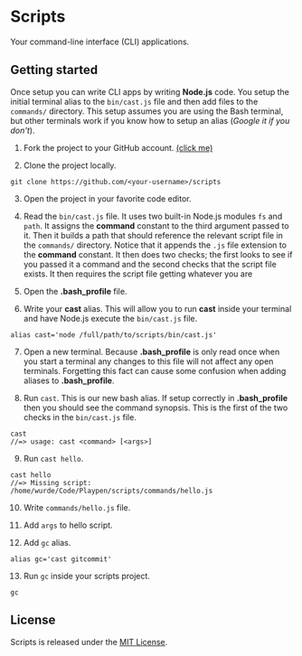 # Scripts

Your command-line interface (CLI) applications.

## Getting started

Once setup you can write CLI apps by writing **Node.js** code. You setup the initial terminal alias to the `bin/cast.js` file and then add files to the `commands/` directory. This setup assumes you are using the Bash terminal, but other terminals work if you know how to setup an alias (*Google it if you don't*).

1. Fork the project to your GitHub account. [(click me)](https://github.com/wurde/scripts/fork)

2. Clone the project locally.

```
git clone https://github.com/<your-username>/scripts
```

3. Open the project in your favorite code editor.

4. Read the `bin/cast.js` file. It uses two built-in Node.js modules `fs` and `path`. It assigns the **command** constant to the third argument passed to it. Then it builds a path that should reference the relevant script file in the `commands/` directory. Notice that it appends the `.js` file extension to the **command** constant. It then does two checks; the first looks to see if you passed it a command and the second checks that the script file exists. It then requires the script file getting whatever you are

5. Open the **.bash_profile** file.

6. Write your **cast** alias. This will allow you to run **cast** inside your terminal and have Node.js execute the `bin/cast.js` file.

```
alias cast='node /full/path/to/scripts/bin/cast.js'
```

7. Open a new terminal. Because **.bash_profile** is only read once when you start a terminal any changes to this file will not affect any open terminals. Forgetting this fact can cause some confusion when adding aliases to **.bash_profile**.

8. Run `cast`. This is our new bash alias. If setup correctly in **.bash_profile** then you should see the command synopsis. This is the first of the two checks in the `bin/cast.js` file.

```
cast
//=> usage: cast <command> [<args>]
```

9. Run `cast hello`.

```
cast hello
//=> Missing script: /home/wurde/Code/Playpen/scripts/commands/hello.js
```

10. Write `commands/hello.js` file.

11. Add `args` to hello script.

12. Add `gc` alias.

```
alias gc='cast gitcommit'
```

13. Run `gc` inside your scripts project.

```
gc
```

## License

Scripts is released under the [MIT License](http://www.opensource.org/licenses/MIT).
